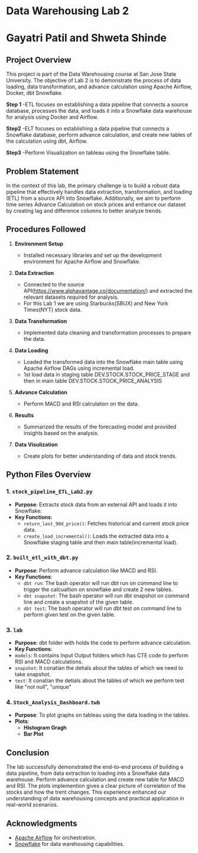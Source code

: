 # Data Warehousing Lab 2
# Gayatri Patil and Shweta Shinde

## Project Overview

This project is part of the Data Warehousing course at San Jose State University. The objective of Lab 2 is to demonstrate the process of data loading, data transformation, and advance calculation using Apache Airflow, Docker, dbt Snowflake.

**Step 1**
-ETL focuses on establishing a data pipeline that connects a source database, processes the data, and loads it into a Snowflake data warehouse for analysis using Docker and Airflow.

**Step2**
-ELT focuses on establishing a data pipeline that connects a Snowflake database, perform advance calculation, and create new tables of the calculation using dbt, Airflow.

**Step3**
-Perform Visualization on tableau using the Snowflake table.


## Problem Statement

In the context of this lab, the primary challenge is to build a robust data pipeline that effectively handles data extraction, transformation, and loading (ETL) from a source API into Snowflake. Additionally, we aim to perform time series Advance Calculation on stock prices and enhance our dataset by creating lag and difference columns to better analyze trends.

## Procedures Followed

1. **Environment Setup**
   - Installed necessary libraries and set up the development environment for Apache Airflow and Snowflake.

2. **Data Extraction**
   - Connected to the source API(https://www.alphavantage.co/documentation/) and extracted the relevant datasets required for analysis.
   - For this Lab 1 we are using Starbucks(SBUX) and New York Times(NYT) stock data.

3. **Data Transformation**
   - Implemented data cleaning and transformation processes to prepare the data.

4. **Data Loading**
   - Loaded the transformed data into the Snowflake main table using Apache Airflow DAGs using incremental load.
   - 1st load data in staging table DEV.STOCK.STOCK_PRICE_STAGE and then in main table DEV.STOCK.STOCK_PRICE_ANALYSIS

5. **Advance Calculation**
   - Perform MACD and RSI calculation on the data.
  
6. **Results**
   - Summarized the results of the forecasting model and provided insights based on the analysis.

7. **Data Visulization**
   - Create plots for better understanding of data and stock trends.
  
## Python Files Overview

### 1. `stock_pipeline_ETL_Lab2.py`
- **Purpose**: Extracts stock data from an external API and loads it into Snowflake.
- **Key Functions**:
  - `return_last_90d_price()`: Fetches historical and current stock price data.
  - `create_load_incremental()`: Loads the extracted data into a Snowflake staging table and then main table(incremental load).

### 2. `built_etl_with_dbt.py`
- **Purpose**: Perform advance calculation like MACD and RSI.
- **Key Functions**:
  - `dbt run`: The bash operator will run dbt run on command line to trigger the calcualtion on snowflake and create 2 new tables.
  - `dbt snapshot`: The bash operator will run dbt snapshot on command line and create a snapshot of the given table.
  - `dbt test`: The bash operator will run dbt test on command line to perform given test on the given table.
 
### 3. `lab`
- **Purpose**: dbt folder with holds the code to perform advance calculation.
- **Key Functions**:
- `models`: It contains Input Output folders which has CTE code to perform RSI and MACD calculations.
- `snapshot`: It conatian the detials about the tables of which we need to take snapshot.
- `test`:  It conatian the detials about the tables of which we perform test like "not null", "unique"

### 4. `Stock_Analysis_Dashboard.twb`
- **Purpose**: To plot graphs on tableau using the data loading in the tables.
- **Plots**:
  - **Histogram Gragh**
  - **Bar Plot**
  
## Conclusion

The lab successfully demonstrated the end-to-end process of building a data pipeline, from data extraction to loading into a Snowflake data warehouse. Perform advance calculation and create new table for MACD and RSI. The plots implemention gives a clear picture of correlation of the stocks and how the trent changes.
This experience enhanced our understanding of data warehousing concepts and practical application in real-world scenarios.

## Acknowledgments

- [Apache Airflow](https://airflow.apache.org/) for orchestration.
- [Snowflake](https://www.snowflake.com/) for data warehousing capabilities.
